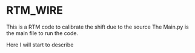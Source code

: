 # RTM_WIRE
This is a RTM code to calibrate the shift due to the source 
The Main.py is the main file to run the code.

Here I will start to describe 
